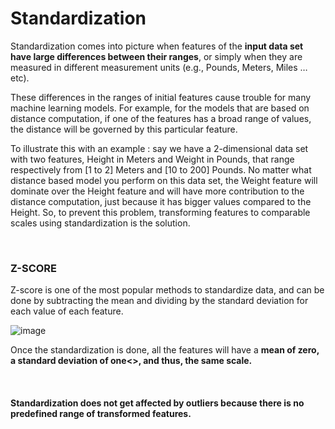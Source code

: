 <h1> Standardization </h1>
<p>
Standardization comes into picture when features of the <b>input data set have large differences between their ranges</b>, or simply when they are measured in different measurement units (e.g., Pounds, Meters, Miles … etc).
  
These differences in the ranges of initial features cause trouble for many machine learning models. For example, for the models that are based on distance computation, if one of the features has a broad range of values, the distance will be governed by this particular feature.

To illustrate this with an example : say we have a 2-dimensional data set with two features, Height in Meters and Weight in Pounds, that range respectively from [1 to 2] Meters and [10 to 200] Pounds. No matter what distance based model you perform on this data set, the Weight feature will dominate over the Height feature and will have more contribution to the distance computation, just because it has bigger values compared to the Height. So, to prevent this problem, transforming features to comparable scales using standardization is the solution.

</p>
<br>

<h3>Z-SCORE</h3>
<p> 
Z-score is one of the most popular methods to standardize data, and can be done by subtracting the mean and dividing by the standard deviation for each value of each feature.

![image](https://user-images.githubusercontent.com/89294557/185532997-52d8a898-92d5-4894-a5d2-a504eda01e73.png)
  
Once the standardization is done, all the features will have a <b>mean of zero, a standard deviation of one<>, and thus, the same scale.  
</p>
<br>

<h4> Standardization does not get affected by outliers because there is no predefined range of transformed features.</h4>
